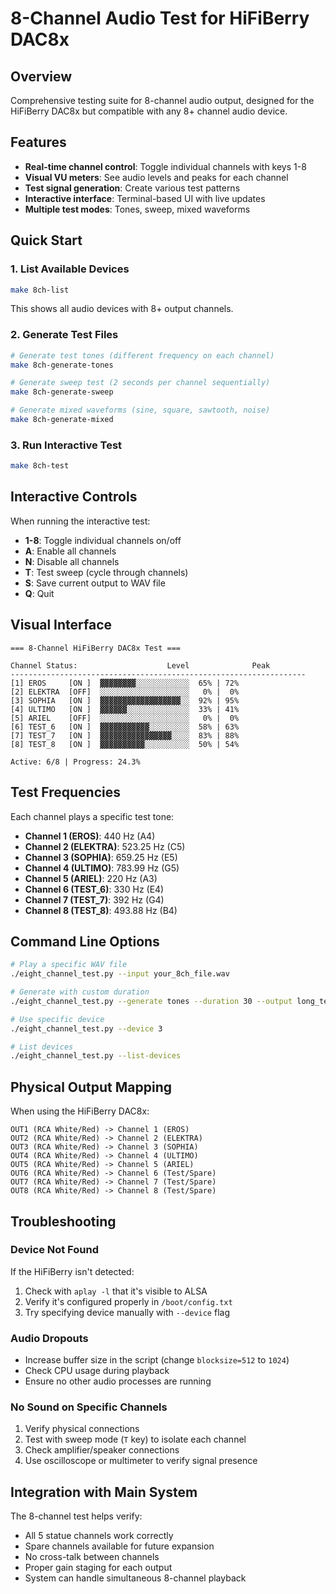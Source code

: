# 8-Channel Audio Test for HiFiBerry DAC8x

## Overview
Comprehensive testing suite for 8-channel audio output, designed for the HiFiBerry DAC8x but compatible with any 8+ channel audio device.

## Features
- **Real-time channel control**: Toggle individual channels with keys 1-8
- **Visual VU meters**: See audio levels and peaks for each channel
- **Test signal generation**: Create various test patterns
- **Interactive interface**: Terminal-based UI with live updates
- **Multiple test modes**: Tones, sweep, mixed waveforms

## Quick Start

### 1. List Available Devices
```bash
make 8ch-list
```
This shows all audio devices with 8+ output channels.

### 2. Generate Test Files
```bash
# Generate test tones (different frequency on each channel)
make 8ch-generate-tones

# Generate sweep test (2 seconds per channel sequentially)
make 8ch-generate-sweep

# Generate mixed waveforms (sine, square, sawtooth, noise)
make 8ch-generate-mixed
```

### 3. Run Interactive Test
```bash
make 8ch-test
```

## Interactive Controls
When running the interactive test:
- **1-8**: Toggle individual channels on/off
- **A**: Enable all channels
- **N**: Disable all channels
- **T**: Test sweep (cycle through channels)
- **S**: Save current output to WAV file
- **Q**: Quit

## Visual Interface
```
=== 8-Channel HiFiBerry DAC8x Test ===

Channel Status:                    Level              Peak
------------------------------------------------------------------
[1] EROS     [ON ]  ▓▓▓▓▓▓▓▓░░░░░░░░░░░░  65% | 72%
[2] ELEKTRA  [OFF]  ░░░░░░░░░░░░░░░░░░░░   0% |  0%
[3] SOPHIA   [ON ]  ▓▓▓▓▓▓▓▓▓▓▓▓▓▓▓▓▓▓░░  92% | 95%
[4] ULTIMO   [ON ]  ▓▓▓▓▓▓░░░░░░░░░░░░░░  33% | 41%
[5] ARIEL    [OFF]  ░░░░░░░░░░░░░░░░░░░░   0% |  0%
[6] TEST_6   [ON ]  ▓▓▓▓▓▓▓▓▓▓▓░░░░░░░░░  58% | 63%
[7] TEST_7   [ON ]  ▓▓▓▓▓▓▓▓▓▓▓▓▓▓▓▓░░░░  83% | 88%
[8] TEST_8   [ON ]  ▓▓▓▓▓▓▓▓▓▓░░░░░░░░░░  50% | 54%

Active: 6/8 | Progress: 24.3%
```

## Test Frequencies
Each channel plays a specific test tone:
- **Channel 1 (EROS)**: 440 Hz (A4)
- **Channel 2 (ELEKTRA)**: 523.25 Hz (C5)
- **Channel 3 (SOPHIA)**: 659.25 Hz (E5)
- **Channel 4 (ULTIMO)**: 783.99 Hz (G5)
- **Channel 5 (ARIEL)**: 220 Hz (A3)
- **Channel 6 (TEST_6)**: 330 Hz (E4)
- **Channel 7 (TEST_7)**: 392 Hz (G4)
- **Channel 8 (TEST_8)**: 493.88 Hz (B4)

## Command Line Options
```bash
# Play a specific WAV file
./eight_channel_test.py --input your_8ch_file.wav

# Generate with custom duration
./eight_channel_test.py --generate tones --duration 30 --output long_test.wav

# Use specific device
./eight_channel_test.py --device 3

# List devices
./eight_channel_test.py --list-devices
```

## Physical Output Mapping
When using the HiFiBerry DAC8x:
```
OUT1 (RCA White/Red) -> Channel 1 (EROS)
OUT2 (RCA White/Red) -> Channel 2 (ELEKTRA)
OUT3 (RCA White/Red) -> Channel 3 (SOPHIA)
OUT4 (RCA White/Red) -> Channel 4 (ULTIMO)
OUT5 (RCA White/Red) -> Channel 5 (ARIEL)
OUT6 (RCA White/Red) -> Channel 6 (Test/Spare)
OUT7 (RCA White/Red) -> Channel 7 (Test/Spare)
OUT8 (RCA White/Red) -> Channel 8 (Test/Spare)
```

## Troubleshooting

### Device Not Found
If the HiFiBerry isn't detected:
1. Check with `aplay -l` that it's visible to ALSA
2. Verify it's configured properly in `/boot/config.txt`
3. Try specifying device manually with `--device` flag

### Audio Dropouts
- Increase buffer size in the script (change `blocksize=512` to `1024`)
- Check CPU usage during playback
- Ensure no other audio processes are running

### No Sound on Specific Channels
1. Verify physical connections
2. Test with sweep mode (`T` key) to isolate each channel
3. Check amplifier/speaker connections
4. Use oscilloscope or multimeter to verify signal presence

## Integration with Main System
The 8-channel test helps verify:
- All 5 statue channels work correctly
- Spare channels available for future expansion
- No cross-talk between channels
- Proper gain staging for each output
- System can handle simultaneous 8-channel playback